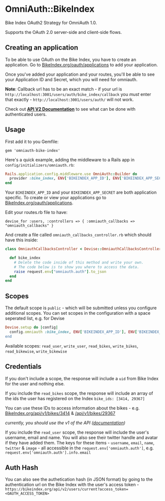 OmniAuth::BikeIndex
==============

Bike Index OAuth2 Strategy for OmniAuth 1.0.

Supports the OAuth 2.0 server-side and client-side flows.


## Creating an application

To be able to use OAuth on the Bike Index, you have to create an application. Go to [BikeIndex.org/oauth/applications](https://bikeindex.org/oauth/applications) to add your application.

Once you've added your application and your routes, you'll be able to see your Application ID and Secret, which you will need for omniauth.

**Note**: Callback url has to be an exact match - if your url is `http://localhost:3001/users/auth/bike_index/callback` you _must_ enter that exactly - `http://localhost:3001/users/auth/` will not work.


Check out **[API V2 Documentation](https://bikeindex.org/documentation/api_v2)** to see what can be done with authenticated users.

## Usage

First add it to you Gemfile:

`gem 'omniauth-bike-index'`

Here's a quick example, adding the middleware to a Rails app in
`config/initializers/omniauth.rb`:

```ruby
Rails.application.config.middleware.use OmniAuth::Builder do
  provider :bike_index, ENV['BIKEINDEX_APP_ID'], ENV['BIKEINDEX_APP_SECRET']
end
```

Your `BIKEINDEX_APP_ID` and your `BIKEINDEX_APP_SECRET` are both application specific. To create or view your applications go to [BikeIndex.org/oauth/applications](https://bikeindex.org/oauth/applications).

Edit your routes.rb file to have:

`devise_for :users, :controllers => { :omniauth_callbacks => "omniauth_callbacks" }`

And create a file called `omniauth_callbacks_controller.rb` which should have this inside:

```ruby
class OmniauthCallbacksController < Devise::OmniauthCallbacksController

  def bike_index
    # Delete the code inside of this method and write your own.
    # The code below is to show you where to access the data.
    raise request.env["omniauth.auth"].to_json
  end
end
```

## Scopes

The default scope is `public` - which will be submitted unless you configure additional scopes. You can set scopes in the configuration with a space seperated list, e.g. for Devise

```ruby
Devise.setup do |config|
  config.omniauth :bike_index, ENV['BIKEINDEX_APP_ID'], ENV['BIKEINDEX_APP_SECRET'], scope: 'read_bikes write_user read_user`
end
```

Available scopes: `read_user`, `write_user`, `read_bikes`, `write_bikes`, `read_bikewise`, `write_bikewise`


## Credentials

If you don't include a scope, the response will include a `uid` from Bike Index for the user and nothing else.

If you include the `read_bikes` scope, the response will include an array of the ids the user has registered on the Index `bike_ids: [3414, 29367]`

You can use these IDs to access information about the bikes - e.g. [BikeIndex.org/api/v1/bikes/3414](https://bikeindex.org/api/v1/bikes/3414) & [/api/v1/bikes/29367](https://bikeindex.org/api/v1/bikes/29367)

_currently, you should use the v1 of the API ([documentation](https://bikeindex.org/documentation))_


If you include the `read_user` scope, the response will include the user's username, email and name. You will also see their twitter handle and avatar if they have added them. The keys for these items - 
`username`, `email`, `name`, `twitter` & `image` - all accessible in the `request.env['omniauth.auth']`, e.g. `request.env['omniauth.auth'].info.email`


## Auth Hash

You can also see the authetication hash (in JSON format) by going to the authentication url on the Bike Index with the user's access token - `https://bikeindex.org/api/v2/users/current?access_token=<OAUTH_ACCESS_TOKEN>`

